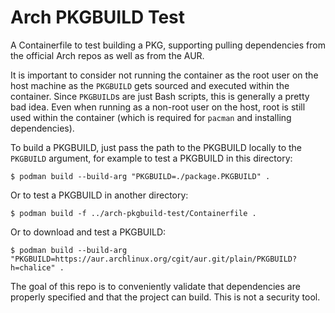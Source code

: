 # Arch PKGBUILD Test

A Containerfile to test building a PKG, supporting pulling dependencies from the official Arch
repos as well as from the AUR.

It is important to consider not running the container as the root user on the host machine as the
`PKGBUILD` gets sourced and executed within the container. Since `PKGBUILD`s are just Bash scripts,
this is generally a pretty bad idea. Even when running as a non-root user on the host, root is
still used within the container (which is required for `pacman` and installing dependencies).

To build a PKGBUILD, just pass the path to the PKGBUILD locally to the `PKGBUILD` argument, for
example to test a PKGBUILD in this directory:

```
$ podman build --build-arg "PKGBUILD=./package.PKGBUILD" .
```

Or to test a PKGBUILD in another directory:

```
$ podman build -f ../arch-pkgbuild-test/Containerfile .
```

Or to download and test a PKGBUILD:

```
$ podman build --build-arg "PKGBUILD=https://aur.archlinux.org/cgit/aur.git/plain/PKGBUILD?h=chalice" .
```


The goal of this repo is to conveniently validate that dependencies are properly specified and
that the project can build. This is not a security tool.
